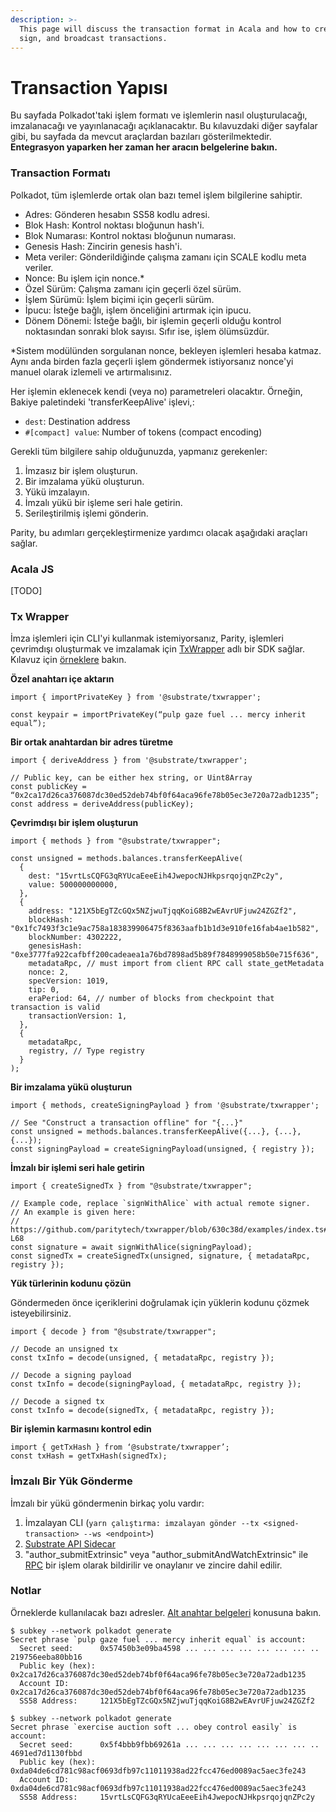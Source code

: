 ```yaml
---
description: >-
  This page will discuss the transaction format in Acala and how to create,
  sign, and broadcast transactions.
---
```


# Transaction Yapısı

Bu sayfada Polkadot'taki işlem formatı ve işlemlerin nasıl oluşturulacağı, imzalanacağı ve yayınlanacağı açıklanacaktır. Bu kılavuzdaki diğer sayfalar gibi, bu sayfada da mevcut araçlardan bazıları gösterilmektedir. **Entegrasyon yaparken her zaman her aracın belgelerine bakın.**

### Transaction Formatı

Polkadot, tüm işlemlerde ortak olan bazı temel işlem bilgilerine sahiptir.

* Adres: Gönderen hesabın SS58 kodlu adresi.
* Blok Hash: Kontrol noktası bloğunun hash'i.
* Blok Numarası: Kontrol noktası bloğunun numarası.
* Genesis Hash: Zincirin genesis hash'i.
* Meta veriler: Gönderildiğinde çalışma zamanı için SCALE kodlu meta veriler.
* Nonce: Bu işlem için nonce.\*
* Özel Sürüm: Çalışma zamanı için geçerli özel sürüm.
* İşlem Sürümü: İşlem biçimi için geçerli sürüm.
* İpucu: İsteğe bağlı, işlem önceliğini artırmak için ipucu.
* Dönem Dönemi: İsteğe bağlı, bir işlemin geçerli olduğu kontrol noktasından sonraki blok sayısı. Sıfır ise, işlem ölümsüzdür.

\*Sistem modülünden sorgulanan nonce, bekleyen işlemleri hesaba katmaz. Aynı anda birden fazla geçerli işlem göndermek istiyorsanız nonce'yi manuel olarak izlemeli ve artırmalısınız.

Her işlemin eklenecek kendi \(veya no\) parametreleri olacaktır. Örneğin, Bakiye paletindeki 'transferKeepAlive' işlevi,:

* `dest`: Destination address
* `#[compact] value`: Number of tokens \(compact encoding\)

Gerekli tüm bilgilere sahip olduğunuzda, yapmanız gerekenler:

1. İmzasız bir işlem oluşturun.
2. Bir imzalama yükü oluşturun.
3. Yükü imzalayın.
4. İmzalı yükü bir işleme seri hale getirin.
5. Serileştirilmiş işlemi gönderin.

Parity, bu adımları gerçekleştirmenize yardımcı olacak aşağıdaki araçları sağlar.

### Acala JS

\[TODO\]

### Tx Wrapper

İmza işlemleri için CLI'yi kullanmak istemiyorsanız, Parity, işlemleri çevrimdışı oluşturmak ve imzalamak için [TxWrapper](https://github.com/paritytech/txwrapper) adlı bir SDK sağlar. Kılavuz için [örneklere](https://github.com/paritytech/txwrapper/tree/master/examples) bakın.

**Özel anahtarı içe aktarın**

```text
import { importPrivateKey } from '@substrate/txwrapper';

const keypair = importPrivateKey(“pulp gaze fuel ... mercy inherit equal”);
```

**Bir ortak anahtardan bir adres türetme**

```text
import { deriveAddress } from '@substrate/txwrapper';

// Public key, can be either hex string, or Uint8Array
const publicKey = “0x2ca17d26ca376087dc30ed52deb74bf0f64aca96fe78b05ec3e720a72adb1235”;
const address = deriveAddress(publicKey);
```

**Çevrimdışı bir işlem oluşturun**

```text
import { methods } from "@substrate/txwrapper";

const unsigned = methods.balances.transferKeepAlive(
  {
    dest: "15vrtLsCQFG3qRYUcaEeeEih4JwepocNJHkpsrqojqnZPc2y",
    value: 500000000000,
  },
  {
    address: "121X5bEgTZcGQx5NZjwuTjqqKoiG8B2wEAvrUFjuw24ZGZf2",
    blockHash: "0x1fc7493f3c1e9ac758a183839906475f8363aafb1b1d3e910fe16fab4ae1b582",
    blockNumber: 4302222,
    genesisHash: "0xe3777fa922cafbff200cadeaea1a76bd7898ad5b89f7848999058b50e715f636",
    metadataRpc, // must import from client RPC call state_getMetadata
    nonce: 2,
    specVersion: 1019,
    tip: 0,
    eraPeriod: 64, // number of blocks from checkpoint that transaction is valid
    transactionVersion: 1,
  },
  {
    metadataRpc,
    registry, // Type registry
  }
);
```

**Bir imzalama yükü oluşturun**

```text
import { methods, createSigningPayload } from '@substrate/txwrapper';

// See "Construct a transaction offline" for "{...}"
const unsigned = methods.balances.transferKeepAlive({...}, {...}, {...});
const signingPayload = createSigningPayload(unsigned, { registry });
```

**İmzalı bir işlemi seri hale getirin**

```text
import { createSignedTx } from "@substrate/txwrapper";

// Example code, replace `signWithAlice` with actual remote signer.
// An example is given here:
// https://github.com/paritytech/txwrapper/blob/630c38d/examples/index.ts#L50-L68
const signature = await signWithAlice(signingPayload);
const signedTx = createSignedTx(unsigned, signature, { metadataRpc, registry });
```

**Yük türlerinin kodunu çözün**

Göndermeden önce içeriklerini doğrulamak için yüklerin kodunu çözmek isteyebilirsiniz.

```text
import { decode } from "@substrate/txwrapper";

// Decode an unsigned tx
const txInfo = decode(unsigned, { metadataRpc, registry });

// Decode a signing payload
const txInfo = decode(signingPayload, { metadataRpc, registry });

// Decode a signed tx
const txInfo = decode(signedTx, { metadataRpc, registry });
```

**Bir işlemin karmasını kontrol edin**

```text
import { getTxHash } from ‘@substrate/txwrapper’;
const txHash = getTxHash(signedTx);
```
### İmzalı Bir Yük Gönderme

İmzalı bir yükü göndermenin birkaç yolu vardır:

1. İmzalayan CLI \(`yarn çalıştırma: imzalayan gönder --tx <signed-transaction> --ws <endpoint>`\)
2. [Substrate API Sidecar](https://wiki.polkadot.network/docs/en/build-node-interaction#substrate-api-sidecar)
3. "author_submitExtrinsic" veya "author_submitAndWatchExtrinsic" ile [RPC](https://wiki.polkadot.network/docs/en/build-node-interaction#polkadot-rpc) bir işlem olarak bildirilir ve onaylanır ve zincire dahil edilir.

### Notlar

Örneklerde kullanılacak bazı adresler. [Alt anahtar belgeleri](https://substrate.dev/docs/en/knowledgebase/integrate/subkey) konusuna bakın.

```text
$ subkey --network polkadot generate
Secret phrase `pulp gaze fuel ... mercy inherit equal` is account:
  Secret seed:      0x57450b3e09ba4598 ... ... ... ... ... ... ... .. 219756eeba80bb16
  Public key (hex): 0x2ca17d26ca376087dc30ed52deb74bf0f64aca96fe78b05ec3e720a72adb1235
  Account ID:       0x2ca17d26ca376087dc30ed52deb74bf0f64aca96fe78b05ec3e720a72adb1235
  SS58 Address:     121X5bEgTZcGQx5NZjwuTjqqKoiG8B2wEAvrUFjuw24ZGZf2

$ subkey --network polkadot generate
Secret phrase `exercise auction soft ... obey control easily` is account:
  Secret seed:      0x5f4bbb9fbb69261a ... ... ... ... ... ... ... .. 4691ed7d1130fbbd
  Public key (hex): 0xda04de6cd781c98acf0693dfb97c11011938ad22fcc476ed0089ac5aec3fe243
  Account ID:       0xda04de6cd781c98acf0693dfb97c11011938ad22fcc476ed0089ac5aec3fe243
  SS58 Address:     15vrtLsCQFG3qRYUcaEeeEih4JwepocNJHkpsrqojqnZPc2y
```

